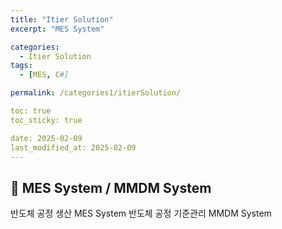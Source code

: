```yaml
---
title: "Itier Solution"
excerpt: "MES System"

categories:
  - Itier Solution
tags:
  - [MES, C#]

permalink: /categories1/itierSolution/

toc: true
toc_sticky: true

date: 2025-02-09
last_modified_at: 2025-02-09
---
```


## 🦥 MES System / MMDM System

반도체 공정 생산 MES System
반도체 공정 기준관리 MMDM System